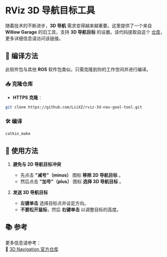 # RViz 3D 导航目标工具  

随着技术的不断进步，**3D 导航** 需求变得越来越重要。这里提供了一个来自 **Willow Garage** 的旧工具，支持 **3D 导航目标** 的设置。该代码提取自这个 [仓库](https://github.com/HKUST-Aerial-Robotics/plan_utils)，更多详细信息请访问该链接。

## 🔧 编译方法  

此软件包与其他 **ROS** 软件包类似，只需克隆到你的工作空间并进行编译。

### 📥 克隆仓库  

- **HTTPS 克隆**：

```bash
git clone https://github.com/LiiXZ/rviz-3d-nav-goal-tool.git
```

### 🛠️ 编译  

```bash
catkin_make
```

## 🚀 使用方法  

1. **避免与 2D 导航目标冲突**  
   - 先点击 **"减号"（minus）** 图标 **移除 2D 导航目标** 。  
   - 然后点击 **"加号"（plus）** 图标 **选择 3D 导航目标** 。

2. **发送 3D 导航目标**  
   - **左键单击** 选择目标点并设定方向。  
   - **不要松开鼠标**，然后 **右键单击** 以调整目标的高度。  

## 📚 参考  

更多信息请参考：  
🔗 [3D Navigation 官方仓库](https://github.com/ros-planning/3d_navigation)
